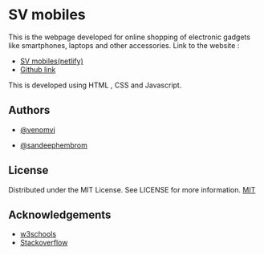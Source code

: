 
# SV mobiles

This is the webpage developed for online shopping of electronic gadgets like smartphones, laptops and other accessories. 
Link to the website :
- [SV mobiles(netlify)](https://eloquent-davinci-3cf620.netlify.app/index.html)
- [Github link](https://venomvj.github.io/nexus-web/)

This is developed using HTML , CSS and Javascript. 
## Authors

- [@venomvj](https://github.com/venomvj)

- [@sandeephembrom](https://github.com/sandeephembrom)

  
## License


Distributed under the MIT License. See LICENSE for more information.
[MIT](https://choosealicense.com/licenses/mit/)

  
## Acknowledgements

 - [w3schools](https://www.w3schools.com/)
 - [Stackoverflow](https://stackoverflow.com/)
 
  
